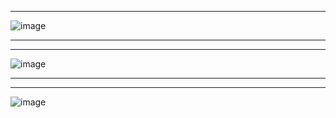 ****
![image](https://github.com/user-attachments/assets/6b46060b-c5a0-4191-aaa1-8c18bee88a6d)
********

********
![image](https://github.com/user-attachments/assets/59d45ed3-1e1e-40ad-806e-0e44c3304594)
********
********
![image](https://github.com/user-attachments/assets/d2b20d4b-4861-48d9-b321-24d84256d236)
